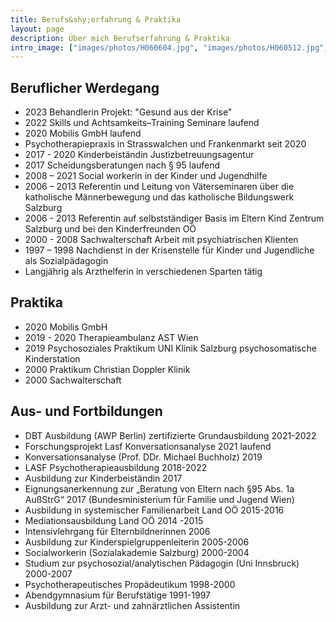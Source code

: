 ```yaml
---
title: Berufs&shy;erfahrung & Praktika
layout: page
description: Über mich Berufserfahrung & Praktika
intro_image: ["images/photos/H060604.jpg", "images/photos/H060512.jpg", "images/photos/H060511.jpg"]
---
```


## Beruflicher Werdegang
* 2023 Behandlerin Projekt: "Gesund aus der Krise"
* 2022 Skills und Achtsamkeits–Training Seminare laufend
* 2020 Mobilis GmbH laufend
* Psychotherapiepraxis in Strasswalchen und Frankenmarkt seit 2020
* 2017 - 2020  Kinderbeiständin Justizbetreuungsagentur
* 2017 Scheidungsberatungen nach § 95 laufend
* 2008 – 2021 Social workerin in der Kinder und Jugendhilfe
* 2006 – 2013 Referentin und Leitung von Väterseminaren über die katholische Männerbewegung und das katholische Bildungswerk Salzburg
* 2006 - 2013 Referentin auf selbstständiger Basis im Eltern Kind Zentrum Salzburg und bei den Kinderfreunden OÖ
* 2000 - 2008 Sachwalterschaft  Arbeit mit psychiatrischen Klienten
* 1997 – 1998 Nachdienst in der Krisenstelle für Kinder und Jugendliche als Sozialpädagogin
* Langjährig als Arzthelferin in verschiedenen Sparten tätig

## Praktika
* 2020 Mobilis GmbH
* 2019 - 2020 Therapieambulanz AST Wien
* 2019 Psychosoziales Praktikum UNI Klinik Salzburg psychosomatische Kinderstation
* 2000 Praktikum Christian Doppler Klinik
* 2000 Sachwalterschaft

## Aus- und Fortbildungen
* DBT Ausbildung (AWP Berlin) zertifizierte Grundausbildung 2021-2022
* Forschungsprojekt Lasf Konversationsanalyse 2021 laufend
* Konversationsanalyse (Prof. DDr. Michael Buchholz) 2019
* LASF Psychotherapieausbildung 2018-2022
* Ausbildung zur Kinderbeiständin 2017
* Eignungsanerkennung zur „Beratung von Eltern nach §95 Abs. 1a AußStrG“ 2017 (Bundesministerium für Familie und Jugend Wien)
* Ausbildung in systemischer Familienarbeit Land OÖ 2015-2016
* Mediationsausbildung Land OÖ 2014 -2015
* Intensivlehrgang für Elternbildnerinnen 2006
* Ausbildung zur Kinderspielgruppenleiterin 2005-2006
* Socialworkerin (Sozialakademie Salzburg) 2000-2004
* Studium zur psychosozial/analytischen Pädagogin (Uni Innsbruck) 2000-2007
* Psychotherapeutisches Propädeutikum 1998-2000
* Abendgymnasium für Berufstätige 1991-1997
* Ausbildung zur Arzt- und zahnärztlichen Assistentin